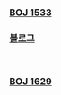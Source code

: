 ### [BOJ 1533](https://www.acmicpc.net/problem/1533)  
### [블로그](https://rebro.kr/77)  
<br>  

### [BOJ 1629](https://www.acmicpc.net/problem/1629)  
